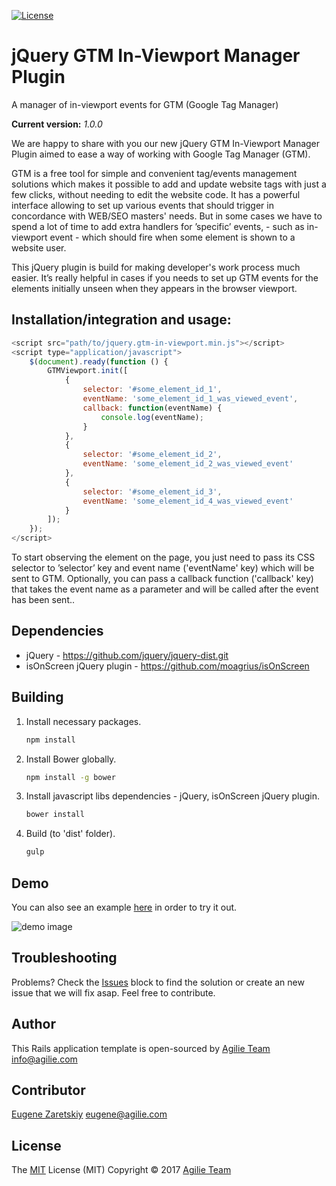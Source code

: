 [![License](https://img.shields.io/github/license/mashape/apistatus.svg)](https://github.com/agilie/Rails-Application-Template)

# jQuery GTM In-Viewport Manager Plugin
A manager of in-viewport events for GTM (Google Tag Manager)

**Current version:** *1.0.0*

We are happy to share with you our new jQuery GTM In-Viewport Manager Plugin aimed to ease a way of working with Google Tag Manager (GTM).

GTM is a free tool for simple and convenient tag/events management solutions which makes it possible to add and update website tags with just a few clicks, without needing to edit the website code. It has a powerful interface allowing to set up various events that should trigger in concordance with WEB/SEO masters' needs. But in some cases we have to spend a lot of time to add extra handlers for ’specific’ events, - such as in-viewport event - which should fire when some element is shown to a website user.

This jQuery plugin is build for making developer's work process much easier. It’s really helpful in cases if you needs to set up GTM events for the elements initially unseen when they appears in the browser viewport.

## Installation/integration and usage:

```javascript
<script src="path/to/jquery.gtm-in-viewport.min.js"></script>
<script type="application/javascript">
    $(document).ready(function () {
        GTMViewport.init([
            {
                selector: '#some_element_id_1',
                eventName: 'some_element_id_1_was_viewed_event',
                callback: function(eventName) {
                    console.log(eventName);
                }
            },
            {
                selector: '#some_element_id_2',
                eventName: 'some_element_id_2_was_viewed_event'
            },
            {
                selector: '#some_element_id_3',
                eventName: 'some_element_id_4_was_viewed_event'
            }
        ]);
    });
</script>
```

To start observing the element on the page, you just need to pass its CSS selector to ’selector’ key and event name ('eventName' key) which will be sent to GTM. Optionally, you can pass a callback function ('callback' key) that takes the event name as a parameter and will be called after the event has been sent..

## Dependencies

- jQuery - https://github.com/jquery/jquery-dist.git
- isOnScreen jQuery plugin - https://github.com/moagrius/isOnScreen

## Building

1. Install necessary packages.
    ```bash
    npm install
    ```

2. Install Bower globally.
    ```bash
    npm install -g bower
    ```

3. Install javascript libs dependencies - jQuery, isOnScreen jQuery plugin.
    ```bash
    bower install
    ```

4. Build (to 'dist' folder).
    ```bash
    gulp
    ```

## Demo

You can also see an example [here](https://agilie.github.io/gtm-in-viewport-manager/dist/example.html) in order to try it out.

![demo image](https://agilie.github.io/gtm-in-viewport-manager/images/gtm-in-viewport-manager-example.png)

## Troubleshooting
Problems? Check the [Issues](https://github.com/agilie/gtm-in-viewport-manager/issues) block
to find the solution or create an new issue that we will fix asap. Feel free to contribute.

## Author
This Rails application template is open-sourced by [Agilie Team](https://www.agilie.com) <info@agilie.com>

## Contributor
[Eugene Zaretskiy](https://github.com/ujinius) <eugene@agilie.com>

## License
The [MIT](LICENSE.md) License (MIT) Copyright © 2017 [Agilie Team](https://www.agilie.com)
